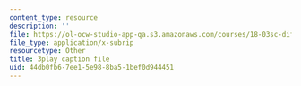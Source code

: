 ```yaml
---
content_type: resource
description: ''
file: https://ol-ocw-studio-app-qa.s3.amazonaws.com/courses/18-03sc-differential-equations-fall-2011/44db0fb67ee15e988ba51bef0d944451_kRR9EVzr4lc.vtt
file_type: application/x-subrip
resourcetype: Other
title: 3play caption file
uid: 44db0fb6-7ee1-5e98-8ba5-1bef0d944451
---
```

